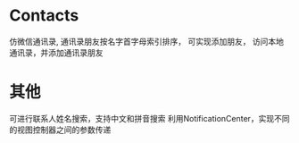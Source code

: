 # Contacts
仿微信通讯录,
通讯录朋友按名字首字母索引排序，
可实现添加朋友，
访问本地通讯录，并添加通讯录朋友

# 其他
可进行联系人姓名搜索，支持中文和拼音搜索
利用NotificationCenter，实现不同的视图控制器之间的参数传递

